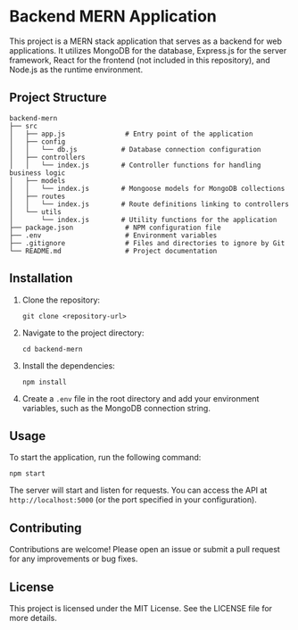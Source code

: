# Backend MERN Application

This project is a MERN stack application that serves as a backend for web applications. It utilizes MongoDB for the database, Express.js for the server framework, React for the frontend (not included in this repository), and Node.js as the runtime environment.

## Project Structure

```
backend-mern
├── src
│   ├── app.js               # Entry point of the application
│   ├── config
│   │   └── db.js           # Database connection configuration
│   ├── controllers
│   │   └── index.js        # Controller functions for handling business logic
│   ├── models
│   │   └── index.js        # Mongoose models for MongoDB collections
│   ├── routes
│   │   └── index.js        # Route definitions linking to controllers
│   └── utils
│       └── index.js        # Utility functions for the application
├── package.json             # NPM configuration file
├── .env                     # Environment variables
├── .gitignore               # Files and directories to ignore by Git
└── README.md                # Project documentation
```

## Installation

1. Clone the repository:
   ```
   git clone <repository-url>
   ```

2. Navigate to the project directory:
   ```
   cd backend-mern
   ```

3. Install the dependencies:
   ```
   npm install
   ```

4. Create a `.env` file in the root directory and add your environment variables, such as the MongoDB connection string.

## Usage

To start the application, run the following command:
```
npm start
```

The server will start and listen for requests. You can access the API at `http://localhost:5000` (or the port specified in your configuration).

## Contributing

Contributions are welcome! Please open an issue or submit a pull request for any improvements or bug fixes.

## License

This project is licensed under the MIT License. See the LICENSE file for more details.